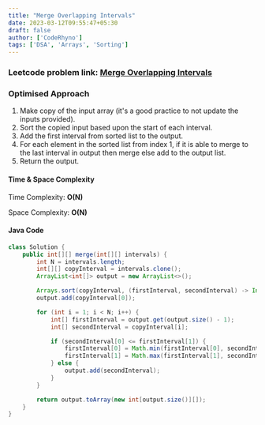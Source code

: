 ```yaml
---
title: "Merge Overlapping Intervals"
date: 2023-03-12T09:55:47+05:30
draft: false
author: ['CodeRhyno']
tags: ['DSA', 'Arrays', 'Sorting']
---
```


### Leetcode problem link: [Merge Overlapping Intervals](https://leetcode.com/problems/merge-intervals/)

### Optimised Approach

1. Make copy of the input array (it's a good practice to not update the inputs provided).
2. Sort the copied input based upon the start of each interval.
3. Add the first interval from sorted list to the output.
4. For each element in the sorted list from index 1, if it is able to merge to the last interval in output then merge else add to the output list.
5. Return the output.

#### Time & Space Complexity
Time Complexity: __O(N)__

Space Complexity: __O(N)__

#### Java Code
```java
class Solution {
    public int[][] merge(int[][] intervals) {
        int N = intervals.length;
        int[][] copyInterval = intervals.clone();
        ArrayList<int[]> output = new ArrayList<>();

        Arrays.sort(copyInterval, (firstInterval, secondInterval) -> Integer.compare(firstInterval[0], secondInterval[0]));
        output.add(copyInterval[0]);

        for (int i = 1; i < N; i++) {
            int[] firstInterval = output.get(output.size() - 1);
            int[] secondInterval = copyInterval[i];

            if (secondInterval[0] <= firstInterval[1]) {
                firstInterval[0] = Math.min(firstInterval[0], secondInterval[0]);
                firstInterval[1] = Math.max(firstInterval[1], secondInterval[1]);
            } else {
                output.add(secondInterval);
            }
        }

        return output.toArray(new int[output.size()][]);
    }
}
```
